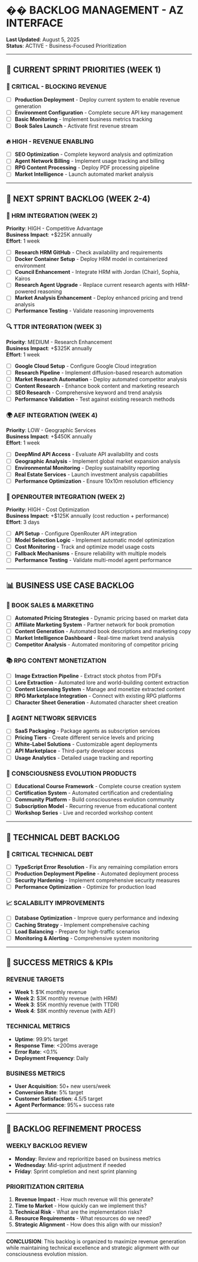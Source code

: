# �� BACKLOG MANAGEMENT - AZ INTERFACE

**Last Updated**: August 5, 2025  
**Status**: ACTIVE - Business-Focused Prioritization

---

## 🎯 **CURRENT SPRINT PRIORITIES (WEEK 1)**

### **🚨 CRITICAL - BLOCKING REVENUE**
- [ ] **Production Deployment** - Deploy current system to enable revenue generation
- [ ] **Environment Configuration** - Complete secure API key management
- [ ] **Basic Monitoring** - Implement business metrics tracking
- [ ] **Book Sales Launch** - Activate first revenue stream

### **🔥 HIGH - REVENUE ENABLING**
- [ ] **SEO Optimization** - Complete keyword analysis and optimization
- [ ] **Agent Network Billing** - Implement usage tracking and billing
- [ ] **RPG Content Processing** - Deploy PDF processing pipeline
- [ ] **Market Intelligence** - Launch automated market analysis

---

## 🔄 **NEXT SPRINT BACKLOG (WEEK 2-4)**

### **🤖 HRM INTEGRATION (WEEK 2)**
**Priority**: HIGH - Competitive Advantage  
**Business Impact**: +$225K annually  
**Effort**: 1 week

- [ ] **Research HRM GitHub** - Check availability and requirements
- [ ] **Docker Container Setup** - Deploy HRM model in containerized environment
- [ ] **Council Enhancement** - Integrate HRM with Jordan (Chair), Sophia, Kairos
- [ ] **Research Agent Upgrade** - Replace current research agents with HRM-powered reasoning
- [ ] **Market Analysis Enhancement** - Deploy enhanced pricing and trend analysis
- [ ] **Performance Testing** - Validate reasoning improvements

### **🔍 TTDR INTEGRATION (WEEK 3)**
**Priority**: MEDIUM - Research Enhancement  
**Business Impact**: +$325K annually  
**Effort**: 1 week

- [ ] **Google Cloud Setup** - Configure Google Cloud integration
- [ ] **Research Pipeline** - Implement diffusion-based research automation
- [ ] **Market Research Automation** - Deploy automated competitor analysis
- [ ] **Content Research** - Enhance book content and marketing research
- [ ] **SEO Research** - Comprehensive keyword and trend analysis
- [ ] **Performance Validation** - Test against existing research methods

### **🌍 AEF INTEGRATION (WEEK 4)**
**Priority**: LOW - Geographic Services  
**Business Impact**: +$450K annually  
**Effort**: 1 week

- [ ] **DeepMind API Access** - Evaluate API availability and costs
- [ ] **Geographic Analysis** - Implement global market expansion analysis
- [ ] **Environmental Monitoring** - Deploy sustainability reporting
- [ ] **Real Estate Services** - Launch investment analysis capabilities
- [ ] **Performance Optimization** - Ensure 10x10m resolution efficiency

### **🔄 OPENROUTER INTEGRATION (WEEK 2)**
**Priority**: HIGH - Cost Optimization  
**Business Impact**: +$125K annually (cost reduction + performance)  
**Effort**: 3 days

- [ ] **API Setup** - Configure OpenRouter API integration
- [ ] **Model Selection Logic** - Implement automatic model optimization
- [ ] **Cost Monitoring** - Track and optimize model usage costs
- [ ] **Fallback Mechanisms** - Ensure reliability with multiple models
- [ ] **Performance Testing** - Validate multi-model agent performance

---

## 📊 **BUSINESS USE CASE BACKLOG**

### **🛒 BOOK SALES & MARKETING**
- [ ] **Automated Pricing Strategies** - Dynamic pricing based on market data
- [ ] **Affiliate Marketing System** - Partner network for book promotion
- [ ] **Content Generation** - Automated book descriptions and marketing copy
- [ ] **Market Intelligence Dashboard** - Real-time market trend analysis
- [ ] **Competitor Analysis** - Automated monitoring of competitor pricing

### **📚 RPG CONTENT MONETIZATION**
- [ ] **Image Extraction Pipeline** - Extract stock photos from PDFs
- [ ] **Lore Extraction** - Automated lore and world-building content extraction
- [ ] **Content Licensing System** - Manage and monetize extracted content
- [ ] **RPG Marketplace Integration** - Connect with existing RPG platforms
- [ ] **Character Sheet Generation** - Automated character sheet creation

### **🤖 AGENT NETWORK SERVICES**
- [ ] **SaaS Packaging** - Package agents as subscription services
- [ ] **Pricing Tiers** - Create different service levels and pricing
- [ ] **White-Label Solutions** - Customizable agent deployments
- [ ] **API Marketplace** - Third-party developer access
- [ ] **Usage Analytics** - Detailed usage tracking and reporting

### **🧠 CONSCIOUSNESS EVOLUTION PRODUCTS**
- [ ] **Educational Course Framework** - Complete course creation system
- [ ] **Certification System** - Automated certification and credentialing
- [ ] **Community Platform** - Build consciousness evolution community
- [ ] **Subscription Model** - Recurring revenue from educational content
- [ ] **Workshop Series** - Live and recorded workshop content

---

## 🔧 **TECHNICAL DEBT BACKLOG**

### **🚨 CRITICAL TECHNICAL DEBT**
- [ ] **TypeScript Error Resolution** - Fix any remaining compilation errors
- [ ] **Production Deployment Pipeline** - Automated deployment process
- [ ] **Security Hardening** - Implement comprehensive security measures
- [ ] **Performance Optimization** - Optimize for production load

### **📈 SCALABILITY IMPROVEMENTS**
- [ ] **Database Optimization** - Improve query performance and indexing
- [ ] **Caching Strategy** - Implement comprehensive caching
- [ ] **Load Balancing** - Prepare for high-traffic scenarios
- [ ] **Monitoring & Alerting** - Comprehensive system monitoring

---

## 🎯 **SUCCESS METRICS & KPIs**

### **REVENUE TARGETS**
- **Week 1**: $1K monthly revenue
- **Week 2**: $3K monthly revenue (with HRM)
- **Week 3**: $5K monthly revenue (with TTDR)
- **Week 4**: $8K monthly revenue (with AEF)

### **TECHNICAL METRICS**
- **Uptime**: 99.9% target
- **Response Time**: <200ms average
- **Error Rate**: <0.1%
- **Deployment Frequency**: Daily

### **BUSINESS METRICS**
- **User Acquisition**: 50+ new users/week
- **Conversion Rate**: 5% target
- **Customer Satisfaction**: 4.5/5 target
- **Agent Performance**: 95%+ success rate

---

## 🔄 **BACKLOG REFINEMENT PROCESS**

### **WEEKLY BACKLOG REVIEW**
- **Monday**: Review and reprioritize based on business metrics
- **Wednesday**: Mid-sprint adjustment if needed
- **Friday**: Sprint completion and next sprint planning

### **PRIORITIZATION CRITERIA**
1. **Revenue Impact** - How much revenue will this generate?
2. **Time to Market** - How quickly can we implement this?
3. **Technical Risk** - What are the implementation risks?
4. **Resource Requirements** - What resources do we need?
5. **Strategic Alignment** - How does this align with our mission?

---

**CONCLUSION**: This backlog is organized to maximize revenue generation while maintaining technical excellence and strategic alignment with our consciousness evolution mission. 